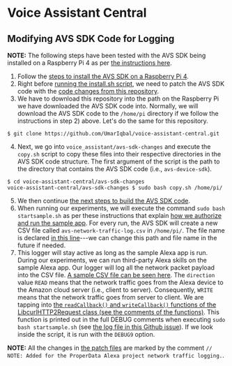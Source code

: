 # Voice Assistant Central

## Modifying AVS SDK Code for Logging
**NOTE:** The following steps have been tested with the AVS SDK being installed on a Raspberry Pi 4 as per [the instructions here](https://developer.amazon.com/en-US/docs/alexa/avs-device-sdk/raspberry-pi-script.html).
1) Follow the [steps to install the AVS SDK on a Raspberry Pi 4](https://developer.amazon.com/en-US/docs/alexa/avs-device-sdk/raspberry-pi-script.html).
2) Right before [running the install.sh script](https://developer.amazon.com/en-US/docs/alexa/avs-device-sdk/raspberry-pi-script.html#run-the-install-script), we need to patch the AVS SDK code with the [code changes from this repository](https://github.uci.edu/NetworkingGroup/voice_assistant/tree/master/avs-sdk-changes).
3) We have to download this repository into the path on the Raspberry Pi we have downloaded the AVS SDK code into. Normally, we will download the AVS SDK code to the `/home/pi` directory if we follow the instructions in step 2) above. Let's do the same for this repository.
```
$ git clone https://github.com/UmarIqbal/voice-assistant-central.git
```
4) Next, we go into `voice_assistant/avs-sdk-changes` and execute the `copy.sh` script to copy these files into their respective directories in the AVS SDK code structure. The first argument of the script is the path to the directory that contains the AVS SDK code (i.e., `avs-device-sdk`).
```
$ cd voice-assistant-central/avs-sdk-changes
voice-assistant-central/avs-sdk-changes $ sudo bash copy.sh /home/pi/
```
5) We then continue [the next steps to build the AVS SDK code](https://developer.amazon.com/en-US/docs/alexa/avs-device-sdk/raspberry-pi-script.html#run-the-install-script).
6) When running our experiments, we will execute the command `sudo bash startsample.sh` as per these instructions that explain [how we authorize and run the sample app](https://developer.amazon.com/en-US/docs/alexa/avs-device-sdk/raspberry-pi-script.html#step-3-run-and-authorize-the-sample-app). For every run, the AVS SDK will create a new CSV file called `avs-network-traffic-log.csv` in `/home/pi/`. The file name is declared [in this line](https://github.uci.edu/NetworkingGroup/voice_assistant/blob/9567161cf934017d5a4bba00698a6da779a9d78b/avs-sdk-changes/LibcurlHTTP2Request.h#L39)---we can change this path and file name in the future if needed.
7) This logger will stay active as long as the sample Alexa app is run. During our experiments, we can run third-party Alexa skills on the sample Alexa app. Our logger will log all the network packet payload into the CSV file. [A sample CSV file can be seen here](https://drive.google.com/drive/u/1/folders/1zUtPcuQ-f8uvyVuNt1c2lr_qx8hAPE2R). The `direction` value `READ` means that the network traffic goes from the Alexa device to the Amazon cloud server (i.e., client to server). Consequently, `WRITE` means that the network traffic goes from server to client. We are tapping into [the `readCallback()` and `writeCallback()` functions of the LibcurlHTTP2Request class (see the comments of the functions)](https://github.com/alexa/avs-device-sdk/blob/e40477e9f512a9e22cdaac35956488cc8e115011/AVSCommon/Utils/include/AVSCommon/Utils/LibcurlUtils/LibcurlHTTP2Request.h#L128). This function is printed out in the full DEBUG comments when executing `sudo bash startsample.sh` (see [the log file in this Github issue](https://github.uci.edu/NetworkingGroup/voice_assistant/issues/2#issuecomment-1175)). If we look inside the script, it is run with the `DEBUG9` option.

**NOTE:** All the changes in [the patch files](https://github.uci.edu/NetworkingGroup/voice_assistant/tree/master/avs-sdk-changes) are marked by the comment `// NOTE: Added for the ProperData Alexa project network traffic logging.`.
